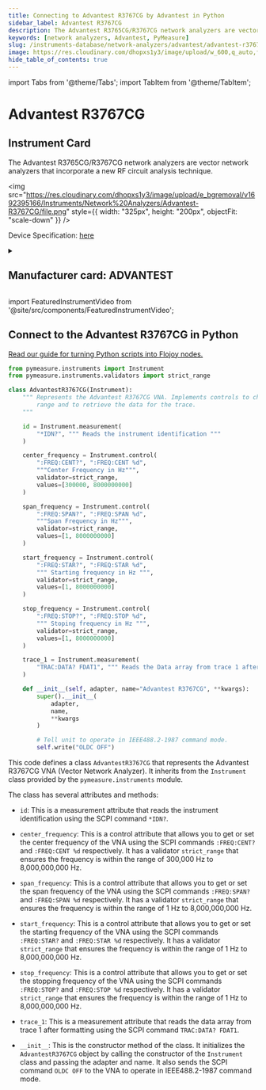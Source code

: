 ```yaml
---
title: Connecting to Advantest R3767CG by Advantest in Python
sidebar_label: Advantest R3767CG
description: The Advantest R3765CG/R3767CG network analyzers are vector network analyzers that incorporate a new RF circuit analysis technique.
keywords: [network analyzers, Advantest, PyMeasure]
slug: /instruments-database/network-analyzers/advantest/advantest-r3767cg
image: https://res.cloudinary.com/dhopxs1y3/image/upload/w_600,q_auto,f_auto/e_bgremoval/v1692395166/Instruments/Network%20Analyzers/Advantest-R3767CG/file.jpg
hide_table_of_contents: true
---
```


import Tabs from '@theme/Tabs';
import TabItem from '@theme/TabItem';

# Advantest R3767CG

## Instrument Card

<div className="flex">

<div>

The Advantest R3765CG/R3767CG network analyzers are vector network analyzers that incorporate a new RF circuit analysis technique.

</div>

<img src="https://res.cloudinary.com/dhopxs1y3/image/upload/e_bgremoval/v1692395166/Instruments/Network%20Analyzers/Advantest-R3767CG/file.png" style={{ width: "325px", height: "200px", objectFit: "scale-down" }} />

</div>

<div className="flex text-center">

<p>Device Specification: <a target="\_blank" href="https://www.testequipmenthq.com/datasheets/ADVANTEST-R3767CG-Datasheet.pdf">here</a></p>

</div>

<details style={{ marginTop: "15px"}}>
<summary><h2>Manufacturer card: ADVANTEST</h2></summary>

<img src="https://res.cloudinary.com/dhopxs1y3/image/upload/v1692125967/Instruments/Vendor%20Logos/Advantest.png" style={{ width: "100%", height: "170px",objectFit: "scale-down" }} />

Advantest manufactures and sells semiconductor and component test system products and mechatronics-related products.

<ul>
  <li>Headquarters: Japan</li>
  <li>Yearly Revenue (millions, USD): 2940.0</li>
  <li>Vendor Website: <a href="https://www.advantest.com/">here</a></li>
</ul>
</details>

import FeaturedInstrumentVideo from '@site/src/components/FeaturedInstrumentVideo';

<FeaturedInstrumentVideo category='NETWORK_ANALYZERS' manufacturer='ADVANTEST'></FeaturedInstrumentVideo>


## Connect to the Advantest R3767CG in Python

[Read our guide for turning Python scripts into Flojoy nodes.](https://docs.flojoy.ai/custom-nodes/creating-custom-node/)
<Tabs>

<TabItem value="Flojoy" label="Flojoy" className="flojoy-instrument-tabs">

<NodeCardCollection category='NETWORK_ANALYZERS' manufacturer='ADVANTEST'></NodeCardCollection>

</TabItem>
<TabItem value="PyMeasure" label="PyMeasure">

```python
from pymeasure.instruments import Instrument
from pymeasure.instruments.validators import strict_range

class AdvantestR3767CG(Instrument):
    """ Represents the Advantest R3767CG VNA. Implements controls to change the analysis
        range and to retrieve the data for the trace.
    """

    id = Instrument.measurement(
        "*IDN?", """ Reads the instrument identification """
    )

    center_frequency = Instrument.control(
        ":FREQ:CENT?", ":FREQ:CENT %d",
        """Center Frequency in Hz""",
        validator=strict_range,
        values=[300000, 8000000000]
    )

    span_frequency = Instrument.control(
        ":FREQ:SPAN?", ":FREQ:SPAN %d",
        """Span Frequency in Hz""",
        validator=strict_range,
        values=[1, 8000000000]
    )

    start_frequency = Instrument.control(
        ":FREQ:STAR?", ":FREQ:STAR %d",
        """ Starting frequency in Hz """,
        validator=strict_range,
        values=[1, 8000000000]
    )

    stop_frequency = Instrument.control(
        ":FREQ:STOP?", ":FREQ:STOP %d",
        """ Stoping frequency in Hz """,
        validator=strict_range,
        values=[1, 8000000000]
    )

    trace_1 = Instrument.measurement(
        "TRAC:DATA? FDAT1", """ Reads the Data array from trace 1 after formatting """
    )

    def __init__(self, adapter, name="Advantest R3767CG", **kwargs):
        super().__init__(
            adapter,
            name,
            **kwargs
        )

        # Tell unit to operate in IEEE488.2-1987 command mode.
        self.write("OLDC OFF")
```

This code defines a class `AdvantestR3767CG` that represents the Advantest R3767CG VNA (Vector Network Analyzer). It inherits from the `Instrument` class provided by the `pymeasure.instruments` module.

The class has several attributes and methods:

- `id`: This is a measurement attribute that reads the instrument identification using the SCPI command `*IDN?`.

- `center_frequency`: This is a control attribute that allows you to get or set the center frequency of the VNA using the SCPI commands `:FREQ:CENT?` and `:FREQ:CENT %d` respectively. It has a validator `strict_range` that ensures the frequency is within the range of 300,000 Hz to 8,000,000,000 Hz.

- `span_frequency`: This is a control attribute that allows you to get or set the span frequency of the VNA using the SCPI commands `:FREQ:SPAN?` and `:FREQ:SPAN %d` respectively. It has a validator `strict_range` that ensures the frequency is within the range of 1 Hz to 8,000,000,000 Hz.

- `start_frequency`: This is a control attribute that allows you to get or set the starting frequency of the VNA using the SCPI commands `:FREQ:STAR?` and `:FREQ:STAR %d` respectively. It has a validator `strict_range` that ensures the frequency is within the range of 1 Hz to 8,000,000,000 Hz.

- `stop_frequency`: This is a control attribute that allows you to get or set the stopping frequency of the VNA using the SCPI commands `:FREQ:STOP?` and `:FREQ:STOP %d` respectively. It has a validator `strict_range` that ensures the frequency is within the range of 1 Hz to 8,000,000,000 Hz.

- `trace_1`: This is a measurement attribute that reads the data array from trace 1 after formatting using the SCPI command `TRAC:DATA? FDAT1`.

- `__init__`: This is the constructor method of the class. It initializes the `AdvantestR3767CG` object by calling the constructor of the `Instrument` class and passing the adapter and name. It also sends the SCPI command `OLDC OFF` to the VNA to operate in IEEE488.2-1987 command mode.

</TabItem>
</Tabs>